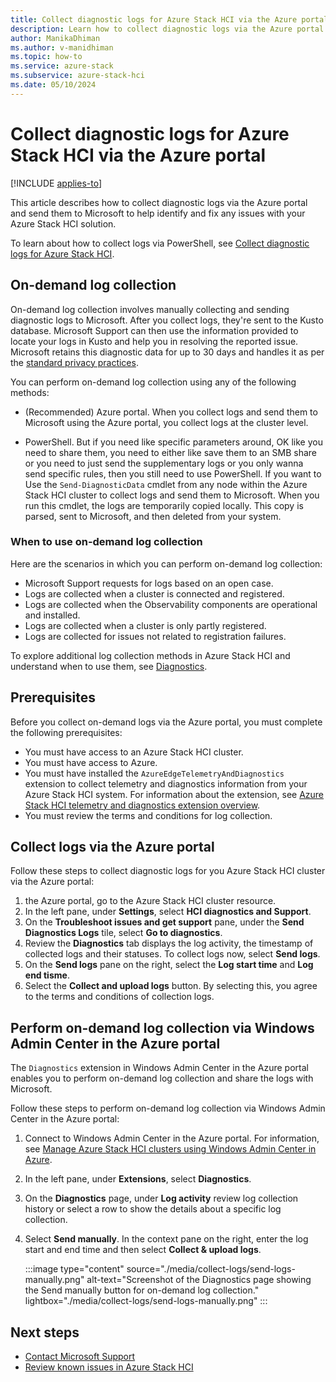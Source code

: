 ```yaml
---
title: Collect diagnostic logs for Azure Stack HCI via the Azure portal
description: Learn how to collect diagnostic logs via the Azure portal and share them with Microsoft.
author: ManikaDhiman
ms.author: v-manidhiman
ms.topic: how-to
ms.service: azure-stack
ms.subservice: azure-stack-hci
ms.date: 05/10/2024
---
```


# Collect diagnostic logs for Azure Stack HCI via the Azure portal

[!INCLUDE [applies-to](../../includes/hci-applies-to-23h2.md)]

This article describes how to collect diagnostic logs via the Azure portal and send them to Microsoft to help identify and fix any issues with your Azure Stack HCI solution.

To learn about how to collect logs via PowerShell, see [Collect diagnostic logs for Azure Stack HCI](./collect-logs.md).

## On-demand log collection

On-demand log collection involves manually collecting and sending diagnostic logs to Microsoft. After you collect logs, they're sent to the Kusto database. Microsoft Support can then use the information provided to locate your logs in Kusto and help you in resolving the reported issue.  Microsoft retains this diagnostic data for up to 30 days and handles it as per the [standard privacy practices](https://privacy.microsoft.com/). 

You can perform on-demand log collection using any of the following methods:

- (Recommended) Azure portal. When you collect logs and send them to Microsoft using the Azure portal, you collect logs at the cluster level.

- PowerShell. But if you need like specific parameters around, OK like you need to share them, you need to either like save them to an SMB share or you need to just send the supplementary logs or you only wanna send specific rules, then you still need to use PowerShell. If you want to Use the `Send-DiagnosticData` cmdlet from any node within the Azure Stack HCI cluster to collect logs and send them to Microsoft. When you run this cmdlet, the logs are temporarily copied locally. This copy is parsed, sent to Microsoft, and then deleted from your system.

### When to use on-demand log collection

Here are the scenarios in which you can perform on-demand log collection:

- Microsoft Support requests for logs based on an open case.
- Logs are collected when a cluster is connected and registered.
- Logs are collected when the Observability components are operational and installed.
- Logs are collected when a cluster is only partly registered.
- Logs are collected for issues not related to registration failures.

To explore additional log collection methods in Azure Stack HCI and understand when to use them, see [Diagnostics](../concepts/observability.md#diagnostics).

## Prerequisites

Before you collect on-demand logs via the Azure portal, you must complete the following prerequisites:

- You must have access to an Azure Stack HCI cluster.
- You must have access to Azure.
- You must have installed the `AzureEdgeTelemetryAndDiagnostics` extension to collect telemetry and diagnostics information from your Azure Stack HCI system. For information about the extension, see [Azure Stack HCI telemetry and diagnostics extension overview](../concepts/telemetry-and-diagnostics-overview.md).
- You must review the terms and conditions for log collection.

## Collect logs via the Azure portal

Follow these steps to collect diagnostic logs for you Azure Stack HCI cluster via the Azure portal:

1. the Azure portal, go to the Azure Stack HCI cluster resource.
1. In the left pane, under **Settings**, select **HCI diagnostics and Support**.
1. On the **Troubleshoot issues and get support** pane, under the **Send Diagnostics Logs** tile, select **Go to diagnostics**.
1. Review the **Diagnostics** tab displays the log activity, the timestamp of collected logs and their statuses. To collect logs now, select **Send logs**.
1. On the **Send logs** pane on the right, select the **Log start time** and **Log end tisme**.
1. Select the **Collect and upload logs** button. By selecting this, you agree to the terms and conditions of collection logs.

## Perform on-demand log collection via Windows Admin Center in the Azure portal

The `Diagnostics` extension in Windows Admin Center in the Azure portal enables you to perform on-demand log collection and share the logs with Microsoft.

Follow these steps to perform on-demand log collection via Windows Admin Center in the Azure portal:

1. Connect to Windows Admin Center in the Azure portal. For information, see [Manage Azure Stack HCI clusters using Windows Admin Center in Azure](/windows-server/manage/windows-admin-center/azure/manage-hci-clusters).
1. In the left pane, under **Extensions**, select **Diagnostics**.
1. On the **Diagnostics** page, under **Log activity** review log collection history or select a row to show the details about a specific log collection.
1. Select **Send manually**. In the context pane on the right, enter the log start and end time and then select **Collect & upload logs**.

   :::image type="content" source="./media/collect-logs/send-logs-manually.png" alt-text="Screenshot of the Diagnostics page showing the Send manually button for on-demand log collection." lightbox="./media/collect-logs/send-logs-manually.png" :::

## Next steps

- [Contact Microsoft Support](get-support.md)
- [Review known issues in Azure Stack HCI](../known-issues-2311-2.md)
